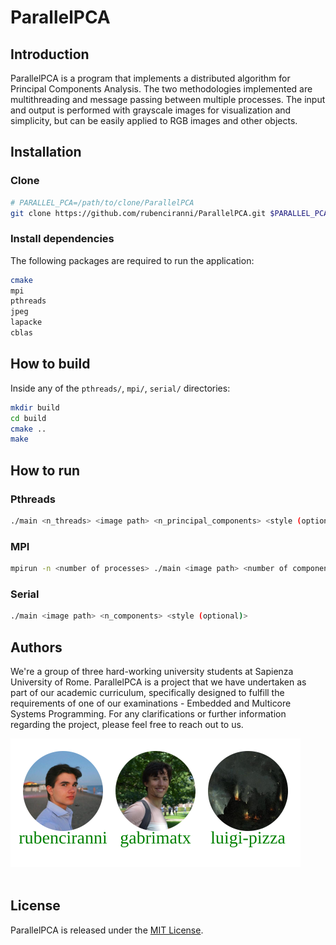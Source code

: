 # ParallelPCA
## Introduction
ParallelPCA is a program that implements a distributed algorithm for Principal Components Analysis. The two methodologies implemented are multithreading and message passing between multiple processes. The input and output is performed with grayscale images for visualization and simplicity, but can be easily applied to RGB images and other objects.
## Installation
### Clone 
```bash
# PARALLEL_PCA=/path/to/clone/ParallelPCA
git clone https://github.com/rubenciranni/ParallelPCA.git $PARALLEL_PCA
```
### Install dependencies
The following packages are required to run the application:
```bash
cmake
mpi
pthreads
jpeg
lapacke
cblas
```
## How to build
Inside any of the `pthreads/`, `mpi/`, `serial/` directories:
```bash
mkdir build
cd build
cmake ..
make
```
## How to run
### Pthreads
```bash
./main <n_threads> <image path> <n_principal_components> <style (optional)>
```
### MPI
```bash
mpirun -n <number of processes> ./main <image path> <number of components> <normalization style (optional)>
```
### Serial
```bash
./main <image path> <n_components> <style (optional)>
```
## Authors
We're a group of three hard-working university students at Sapienza University of Rome. ParallelPCA is a project that we have undertaken as part of our academic curriculum, specifically designed to fulfill the requirements of one of our examinations -  Embedded and Multicore Systems Programming.
For any clarifications or further information regarding the project, please feel free to reach out to us.

<img src=".\figs\AUTHORS.svg">

<br>
<br>

## License
ParallelPCA is released under the [MIT License](./LICENSE). 

